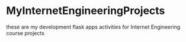 # MyInternetEngineeringProjects
these are my development flask apps activities for Internet Engineering course projects
